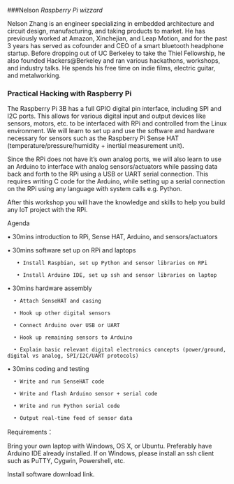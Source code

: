 ###Nelson
_Raspberry Pi wizzard_

Nelson Zhang is an engineer specializing in embedded architecture and circuit design, manufacturing, and taking products to market. He has previously worked at Amazon, Xinchejian, and Leap Motion, and for the past 3 years has served as cofounder and CEO of a smart bluetooth headphone startup. Before dropping out of UC Berkeley to take the Thiel Fellowship, he also founded Hackers@Berkeley and ran various hackathons, workshops, and industry talks. He spends his free time on indie films, electric guitar, and metalworking.

### Practical Hacking with Raspberry Pi

The Raspberry Pi 3B has a full GPIO digital pin interface, including SPI and I2C ports. This allows for various digital input and output devices like sensors, motors, etc. to be interfaced with RPi and controlled from the Linux environment. We will learn to set up and use the software and hardware necessary for sensors such as the Raspberry Pi Sense HAT (temperature/pressure/humidity + inertial measurement unit).

Since the RPi does not have it’s own analog ports, we will also learn to use an Arduino to interface with analog sensors/actuators while passing data back and forth to the RPi using a USB or UART serial connection. This requires writing C code for the Arduino, while setting up a serial connection on the RPi using any language with system calls e.g. Python.

After this workshop you will have the knowledge and skills to help you build any IoT project with the RPi.

Agenda

• 30mins introduction to RPi, Sense HAT, Arduino, and sensors/actuators

• 30mins software set up on RPi and laptops

       • Install Raspbian, set up Python and sensor libraries on RPi

       • Install Arduino IDE, set up ssh and sensor libraries on laptop

• 30mins hardware assembly

      • Attach SenseHAT and casing

      • Hook up other digital sensors

      • Connect Arduino over USB or UART

      • Hook up remaining sensors to Arduino

      • Explain basic relevant digital electronics concepts (power/ground, digital vs analog, SPI/I2C/UART protocols)

 • 30mins coding and testing

      • Write and run SenseHAT code

      • Write and flash Arduino sensor + serial code

      • Write and run Python serial code

      • Output real-time feed of sensor data

Requirements：

Bring your own laptop with Windows, OS X, or Ubuntu. Preferably have Arduino IDE already installed. If on Windows, please install an ssh client such as PuTTY, Cygwin, Powershell, etc.

Install software download link.
